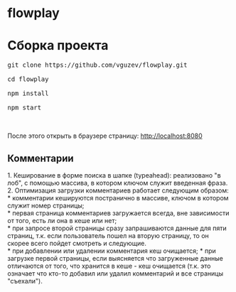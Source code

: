 # flowplay

<h1>Сборка проекта</h1>
<pre>
git clone https://github.com/vguzev/flowplay.git<br>
cd flowplay<br>
npm install<br>
npm start<br>
</pre>
<br>
После этого открыть в браузере страницу: <a href="http://localhost:8080">http://localhost:8080</a>
<br>
<h2>Комментарии</h2>
1. Кеширование в форме поиска в шапке (typeahead): реализовано "в лоб", с помощью массива, в котором ключом служит введенная фраза.<br>
2. Оптимизация загрузки комментариев работает следующим образом:<br>
 * комментарии кешируются постранично в массиве, ключом в котором служит номер страницы;<br>
 * первая страница комментариев загружается всегда, вне зависимости от того, есть ли она в кеше или нет;<br>
 * при запросе второй страницы сразу запрашиваются данные для пяти страниц, т.к. если пользователь пошел на вторую страницу, то он скорее всего пойдет смотреть и следующие.<br>
 * при добавлении или удалении комментария кеш очищается;
 * при загрузке первой страницы, если выясняется что загруженные данные отличаются от того, что хранится в кеше - кеш очищается (т.к. это означает что кто-то добавил или удалил комментарий и все страницы "съехали").
